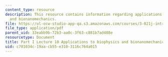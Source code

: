 ```yaml
---
content_type: resource
description: This resource contains information regarding applications to biophysics
  and bionanomechanics.
file: https://ol-ocw-studio-app-qa.s3.amazonaws.com/courses/3-021j-introduction-to-modeling-and-simulation-spring-2012/c701034c19aacb55e3103116c764a015_MIT3_021JS12_P1_L10.pdf
file_type: application/pdf
parent_uid: 33eabb9b-72b3-aa0c-3f63-c881b7ad488e
resourcetype: Document
title: Part I Lecture 10 Applications to biophysics and bionanomechanics
uid: c701034c-19aa-cb55-e310-3116c764a015
---
```

